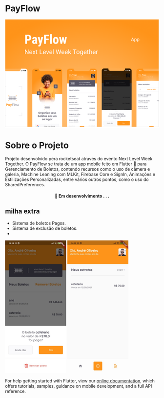 # PayFlow

![capa do projeto](https://github.com/AndreLuiz-JService/PayFlow/blob/master/PayFlow%20Capa.PNG)  

# Sobre o Projeto

Projeto desenvolvido pera rocketseat atraves do evento Next Level Week Together.
O PayFlow se trata de um app mobile feito em Flutter 💙 para Gerenciamento de Boletos, contendo recursos como o uso de câmera e galeria, Machine Leaning com MLKit, Firebase Core e SignIn, Animações e Estilizações Personalizadas, entre vários outros pontos, como o uso do SharedPreferences. 

<h4 align="center"> 
	🚧  Em desenvolvimento . . .
</h4>


## milha extra

- Sistema de boletos Pagos.
- Sistema de exclusão de boletos.
- 
<img src="https://github.com/AndreLuiz-JService/PayFlow/blob/master/assets/images/ShowModalBottomSheet.jpeg" alt="ShowModalBottomSheet" width="200"/> <img src="https://github.com/AndreLuiz-JService/PayFlow/blob/master/assets/images/boletos_pagos.jpeg" alt="boletos pagos" width="200"/> 

For help getting started with Flutter, view our
[online documentation](https://flutter.dev/docs), which offers tutorials,
samples, guidance on mobile development, and a full API reference.
